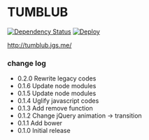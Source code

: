 TUMBLUB
=======
[![Dependency Status](https://david-dm.org/jgsme/tumblub.png)](https://david-dm.org/jgsme/tumblub)
[![Deploy](https://www.herokucdn.com/deploy/button.png)](https://heroku.com/deploy)

http://tumblub.jgs.me/

### change log

* 0.2.0 Rewrite legacy codes
* 0.1.6 Update node modules
* 0.1.5 Update node modules
* 0.1.4 Uglify javascript codes
* 0.1.3 Add remove function
* 0.1.2 Change jQuery animation -> transition
* 0.1.1 Add bower
* 0.1.0 Initial release
